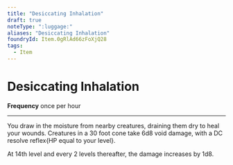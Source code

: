 ```yaml
---
title: "Desiccating Inhalation"
draft: true
noteType: ":luggage:"
aliases: "Desiccating Inhalation"
foundryId: Item.0gRlAd66zFoXjQ28
tags:
  - Item
---
```


# Desiccating Inhalation

**Frequency** once per hour

* * *

You draw in the moisture from nearby creatures, draining them dry to heal your wounds. Creatures in a 30 foot cone take 6d8 void damage, with a DC resolve reflex{HP equal to your level}.

At 14th level and every 2 levels thereafter, the damage increases by 1d8.
